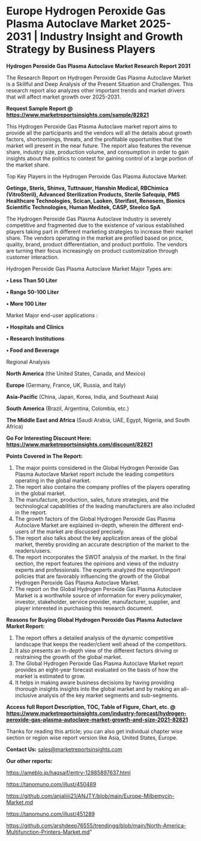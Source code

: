 # Europe Hydrogen Peroxide Gas Plasma Autoclave Market 2025-2031 | Industry Insight and Growth Strategy by Business Players

<strong>Hydrogen Peroxide Gas Plasma Autoclave Market Research Report 2031</strong>

The Research Report on Hydrogen Peroxide Gas Plasma Autoclave Market is a Skillful and Deep Analysis of the Present Situation and Challenges. This research report also analyzes other important trends and market drivers that will affect market growth over 2025-2031.

<strong>Request Sample Report @ <a href=https://www.marketreportsinsights.com/sample/82821>https://www.marketreportsinsights.com/sample/82821</a></strong>

This Hydrogen Peroxide Gas Plasma Autoclave market report aims to provide all the participants and the vendors will all the details about growth factors, shortcomings, threats, and the profitable opportunities that the market will present in the near future. The report also features the revenue share, industry size, production volume, and consumption in order to gain insights about the politics to contest for gaining control of a large portion of the market share.

Top Key Players in the Hydrogen Peroxide Gas Plasma Autoclave Market:

<strong>Getinge, Steris, Shinva, Tuttnauer, Hanshin Medical, RBChimica (VitroSteril), Advanced Sterilization Products, Sterile Safequip, PMS Healthcare Technologies, Scican, Laoken, Sterifast, Renosem, Bionics Scientific Technologies, Human Meditek, CASP, Steelco SpA</strong>

The Hydrogen Peroxide Gas Plasma Autoclave Industry is severely competitive and fragmented due to the existence of various established players taking part in different marketing strategies to increase their market share. The vendors operating in the market are profiled based on price, quality, brand, product differentiation, and product portfolio. The vendors are turning their focus increasingly on product customization through customer interaction.

Hydrogen Peroxide Gas Plasma Autoclave Market Major Types are:

<strong>• Less Than 50 Liter

• Range 50-100 Liter

• More 100 Liter</strong>

Market Major end-user applications :

<strong>• Hospitals and Clinics

• Research Institutions

• Food and Beverage</strong>

Regional Analysis

</u><strong><b>North America</b></strong> (the United States, Canada, and Mexico)

<strong><b>Europe </b></strong>(Germany, France, UK, Russia, and Italy)

<strong><b>Asia-Pacific</b></strong> (China, Japan, Korea, India, and Southeast Asia)

<strong><b>South America</b></strong> (Brazil, Argentina, Colombia, etc.)

<strong><b>The Middle East and Africa</b></strong> (Saudi Arabia, UAE, Egypt, Nigeria, and South Africa)

<strong>Go For Interesting Discount Here: <a href=https://www.marketreportsinsights.com/discount/82821>https://www.marketreportsinsights.com/discount/82821</a></strong>

<strong>Points Covered in The Report:</strong>
<ol>
  <li>The major points considered in the Global Hydrogen Peroxide Gas Plasma Autoclave Market report include the leading competitors operating in the global market.</li>
  <li>The report also contains the company profiles of the players operating in the global market.</li>
  <li>The manufacture, production, sales, future strategies, and the technological capabilities of the leading manufacturers are also included in the report.</li>
  <li>The growth factors of the Global Hydrogen Peroxide Gas Plasma Autoclave Market are explained in-depth, wherein the different end-users of the market are discussed precisely.</li>
  <li>The report also talks about the key application areas of the global market, thereby providing an accurate description of the market to the readers/users.</li>
  <li>The report incorporates the SWOT analysis of the market. In the final section, the report features the opinions and views of the industry experts and professionals. The experts analyzed the export/import policies that are favorably influencing the growth of the Global Hydrogen Peroxide Gas Plasma Autoclave Market.</li>
  <li>The report on the Global Hydrogen Peroxide Gas Plasma Autoclave Market is a worthwhile source of information for every policymaker, investor, stakeholder, service provider, manufacturer, supplier, and player interested in purchasing this research document.</li>
</ol>
<strong>Reasons for Buying Global Hydrogen Peroxide Gas Plasma Autoclave Market Report:</strong>

<ol>
  <li>The report offers a detailed analysis of the dynamic competitive landscape that keeps the reader/client well ahead of the competitors.</li>
  <li>It also presents an in-depth view of the different factors driving or restraining the growth of the global market.</li>
  <li>The Global Hydrogen Peroxide Gas Plasma Autoclave Market report provides an eight-year forecast evaluated on the basis of how the market is estimated to grow.</li>
  <li>It helps in making aware business decisions by having providing thorough insights insights into the global market and by making an all-inclusive analysis of the key market segments and sub-segments.</li>
</ol>
<strong>Access full Report Description, TOC, Table of Figure, Chart, etc. @ <a href=https://www.marketreportsinsights.com/industry-forecast/hydrogen-peroxide-gas-plasma-autoclave-market-growth-and-size-2021-82821>https://www.marketreportsinsights.com/industry-forecast/hydrogen-peroxide-gas-plasma-autoclave-market-growth-and-size-2021-82821</a></strong>


Thanks for reading this article; you can also get individual chapter wise section or region wise report version like Asia, United States, Europe.

<strong>Contact Us:</strong>
sales@marketreportsinsights.com

<strong>Our other reports:</strong>

<a href=https://ameblo.jp/haqsaif/entry-12885897637.html>https://ameblo.jp/haqsaif/entry-12885897637.html</a>

<a href=https://tanomuno.com/illust/450489>https://tanomuno.com/illust/450489</a>

<a href=https://github.com/anjaliiii21/ANJTY/blob/main/Europe-Milbemycin-Market.md>https://github.com/anjaliiii21/ANJTY/blob/main/Europe-Milbemycin-Market.md</a>

<a href=https://tanomuno.com/illust/451289>https://tanomuno.com/illust/451289</a>

<a href=https://github.com/arshdeep76555/trendingg/blob/main/North-America-Multifunction-Printers-Market.md>https://github.com/arshdeep76555/trendingg/blob/main/North-America-Multifunction-Printers-Market.md</a>"
